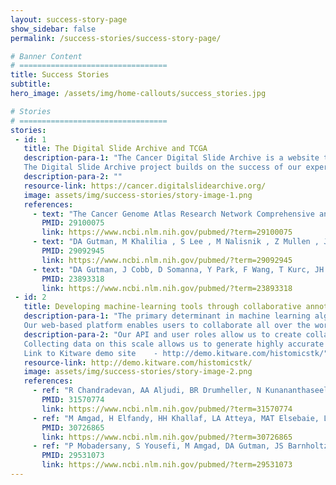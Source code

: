 ```yaml
---
layout: success-story-page
show_sidebar: false
permalink: /success-stories/success-story-page/

# Banner Content
# =================================
title: Success Stories
subtitle:
hero_image: /assets/img/home-callouts/success_stories.jpg

# Stories
# =================================
stories:
 - id: 1
   title: The Digital Slide Archive and TCGA
   description-para-1: "The Cancer Digital Slide Archive is a website that hosts whole-slide images of pathologic specimens associated with the TCGA studies. At over 10,000 images and 20 Terabytes, the CDSA has enabled a number of the TCGA Analysis Working Group Studies [sources], as well as other investigator-driven studies that utilize the digital pathology images [sources]<br><br>
   The Digital Slide Archive project builds on the success of our experience with the Cancer Digital Slide Archive, creating a software platform that allows users to create their own digital pathology servers to support data management and hosting for their own investigations.  Comments about who else is using this."
   description-para-2: ""
   resource-link: https://cancer.digitalslidearchive.org/
   image: assets/img/success-stories/story-image-1.png
   references:
     - text: "The Cancer Genome Atlas Research Network Comprehensive and integrated genomic characterization of adult soft tissue sarcomas, Cell, 171(4), pp. 950-965, November 2017, "
       PMID: 29100075
       link: https://www.ncbi.nlm.nih.gov/pubmed/?term=29100075
     - text: "DA Gutman, M Khalilia , S Lee , M Nalisnik , Z Mullen , J Beezley , D Chittajallu , D Manthey, LAD Cooper, The Digital Slide Archive: A Software Platform for Management, Integration and Analysis of Histology for Cancer Research, Cancer Research, 77(21), pp. 75-78, November 2017, "
       PMID: 29092945
       link: https://www.ncbi.nlm.nih.gov/pubmed/?term=29092945
     - text: "DA Gutman, J Cobb, D Somanna, Y Park, F Wang, T Kurc, JH Saltz, DJ Brat, LAD Cooper, Cancer Digital Slide Archive: an informatics resource to support integrated in silico analysis of TCGA pathology data, Journal of the American Medical Informatics Association JAMIA, 20(6), pp. 1091-98, November 2013, "
       PMID: 23893318
       link: https://www.ncbi.nlm.nih.gov/pubmed/?term=23893318
 - id: 2
   title: Developing machine-learning tools through collaborative annotation studies
   description-para-1: "The primary determinant in machine learning algorithm performance is the availability of abundant labeled data for training. Collecting data for applications like tissue region segmentation and cell classification is challenging given the limited availability of experts and tools needed to collect and review annotations.<br><br>
   Our web-based platform enables users to collaborate all over the world, and has been used to generate over 120,000 human markups of histopathology in multiple annotation studies."
   description-para-2: "Our API and user roles allow us to create collaborative annotation study teams that engage users with different expertise levels, ranging from pathologists to medical students, to collaboratively generate large and extensively reviewed annotation datasets. In a study with over 25 participants from over 5 countries, we generated over 25,000 annotated tissue regions to generate the richest public dataset of annotated breast-cancer tissues to date. The ability to programmatically monitor and manage these studies through the API is key to their success.<br><br>
   Collecting data on this scale allows us to generate highly accurate machine-learning models for tasks like tissue segmentation and cell classification and detection, and to understand the limits of concordance among human experts.<br><br>
   Link to Kitware demo site	- http://demo.kitware.com/histomicstk/"
   resource-link: http://demo.kitware.com/histomicstk/
   image: assets/img/success-stories/story-image-2.png
   references:
     - ref: "R Chandradevan, AA Aljudi, BR Drumheller, N Kunananthaseelan, M Amgad, DA Gutman, LAD Cooper, DL Jaye, Machine-based detection and classification for bone marrow aspirate differential counts: initial development focusing on nonneoplastic cells, Laboratory Investigation, September 2019, "
       PMID: 31570774
       link: https://www.ncbi.nlm.nih.gov/pubmed/?term=31570774
     - ref: "M Amgad, H Elfandy, HH Khallaf, LA Atteya, MAT Elsebaie, LSA Elnasr, RA Sakr, HSE Salem, AF Ismail, AM Saad, J Ahmed, MAT Elsebaie, M Rahman, IA Ruhban, NM Elgazar, Y Alagha, MH Osman, AM Alhusseiny, MM Khalaf, AF Younes, A Abdulkarim, DM Younes, AM Gadallah, AM Elkashash, SY Fala, BM Zaki, J Beezley, DR Chittajallu, D Manthey, DA Gutman, LAD Cooper, Structured Crowdsourcing Enables Convolutional Segmentation of Histology Images, Oxford Bioinformatics, February 2019, "
       PMID: 30726865
       link: https://www.ncbi.nlm.nih.gov/pubmed/?term=30726865
     - ref: "P Mobadersany, S Yousefi, M Amgad, DA Gutman, JS Barnholtz-Sloan, JE Velazquez-Vega, DJ Brat, LAD Cooper, Predicting cancer outcomes from histology and genomics using convolutional networks, PNAS, 115(13), pp. 2970-2979, March 2018, "
       PMID: 29531073
       link: https://www.ncbi.nlm.nih.gov/pubmed/?term=29531073
---
```

